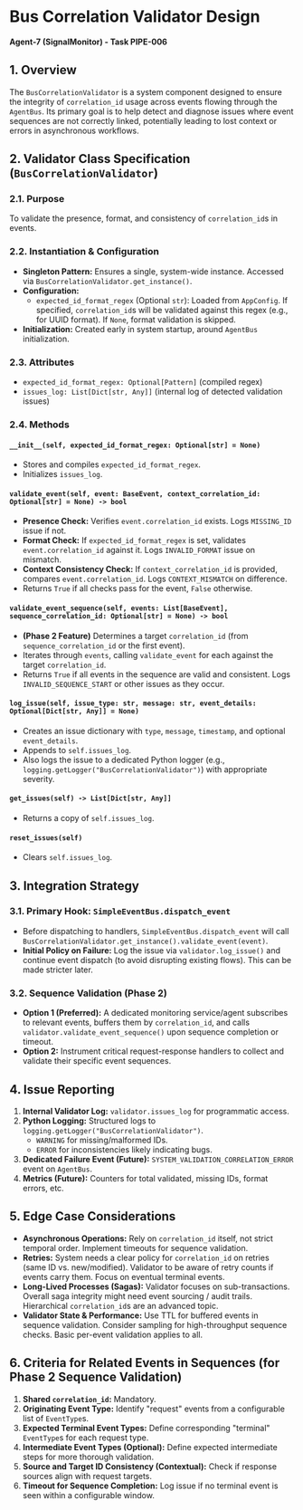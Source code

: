 # Bus Correlation Validator Design

**Agent-7 (SignalMonitor) - Task PIPE-006**

## 1. Overview

The `BusCorrelationValidator` is a system component designed to ensure the integrity of `correlation_id` usage across events flowing through the `AgentBus`. Its primary goal is to help detect and diagnose issues where event sequences are not correctly linked, potentially leading to lost context or errors in asynchronous workflows.

## 2. Validator Class Specification (`BusCorrelationValidator`)

### 2.1. Purpose
To validate the presence, format, and consistency of `correlation_id`s in events.

### 2.2. Instantiation & Configuration
- **Singleton Pattern:** Ensures a single, system-wide instance. Accessed via `BusCorrelationValidator.get_instance()`.
- **Configuration:**
    - `expected_id_format_regex` (Optional `str`): Loaded from `AppConfig`. If specified, `correlation_id`s will be validated against this regex (e.g., for UUID format). If `None`, format validation is skipped.
- **Initialization:** Created early in system startup, around `AgentBus` initialization.

### 2.3. Attributes
- `expected_id_format_regex: Optional[Pattern]` (compiled regex)
- `issues_log: List[Dict[str, Any]]` (internal log of detected validation issues)

### 2.4. Methods

#### `__init__(self, expected_id_format_regex: Optional[str] = None)`
- Stores and compiles `expected_id_format_regex`.
- Initializes `issues_log`.

#### `validate_event(self, event: BaseEvent, context_correlation_id: Optional[str] = None) -> bool`
- **Presence Check:** Verifies `event.correlation_id` exists. Logs `MISSING_ID` issue if not.
- **Format Check:** If `expected_id_format_regex` is set, validates `event.correlation_id` against it. Logs `INVALID_FORMAT` issue on mismatch.
- **Context Consistency Check:** If `context_correlation_id` is provided, compares `event.correlation_id`. Logs `CONTEXT_MISMATCH` on difference.
- Returns `True` if all checks pass for the event, `False` otherwise.

#### `validate_event_sequence(self, events: List[BaseEvent], sequence_correlation_id: Optional[str] = None) -> bool`
- **(Phase 2 Feature)** Determines a target `correlation_id` (from `sequence_correlation_id` or the first event).
- Iterates through `events`, calling `validate_event` for each against the target `correlation_id`.
- Returns `True` if all events in the sequence are valid and consistent. Logs `INVALID_SEQUENCE_START` or other issues as they occur.

#### `log_issue(self, issue_type: str, message: str, event_details: Optional[Dict[str, Any]] = None)`
- Creates an issue dictionary with `type`, `message`, `timestamp`, and optional `event_details`.
- Appends to `self.issues_log`.
- Also logs the issue to a dedicated Python logger (e.g., `logging.getLogger("BusCorrelationValidator")`) with appropriate severity.

#### `get_issues(self) -> List[Dict[str, Any]]`
- Returns a copy of `self.issues_log`.

#### `reset_issues(self)`
- Clears `self.issues_log`.

## 3. Integration Strategy

### 3.1. Primary Hook: `SimpleEventBus.dispatch_event`
- Before dispatching to handlers, `SimpleEventBus.dispatch_event` will call `BusCorrelationValidator.get_instance().validate_event(event)`.
- **Initial Policy on Failure:** Log the issue via `validator.log_issue()` and continue event dispatch (to avoid disrupting existing flows). This can be made stricter later.

### 3.2. Sequence Validation (Phase 2)
- **Option 1 (Preferred):** A dedicated monitoring service/agent subscribes to relevant events, buffers them by `correlation_id`, and calls `validator.validate_event_sequence()` upon sequence completion or timeout.
- **Option 2:** Instrument critical request-response handlers to collect and validate their specific event sequences.

## 4. Issue Reporting

1.  **Internal Validator Log:** `validator.issues_log` for programmatic access.
2.  **Python Logging:** Structured logs to `logging.getLogger("BusCorrelationValidator")`.
    - `WARNING` for missing/malformed IDs.
    - `ERROR` for inconsistencies likely indicating bugs.
3.  **Dedicated Failure Event (Future):** `SYSTEM_VALIDATION_CORRELATION_ERROR` event on `AgentBus`.
4.  **Metrics (Future):** Counters for total validated, missing IDs, format errors, etc.

## 5. Edge Case Considerations

-   **Asynchronous Operations:** Rely on `correlation_id` itself, not strict temporal order. Implement timeouts for sequence validation.
-   **Retries:** System needs a clear policy for `correlation_id` on retries (same ID vs. new/modified). Validator to be aware of retry counts if events carry them. Focus on eventual terminal events.
-   **Long-Lived Processes (Sagas):** Validator focuses on sub-transactions. Overall saga integrity might need event sourcing / audit trails. Hierarchical `correlation_id`s are an advanced topic.
-   **Validator State & Performance:** Use TTL for buffered events in sequence validation. Consider sampling for high-throughput sequence checks. Basic per-event validation applies to all.

## 6. Criteria for Related Events in Sequences (for Phase 2 Sequence Validation)

1.  **Shared `correlation_id`:** Mandatory.
2.  **Originating Event Type:** Identify "request" events from a configurable list of `EventType`s.
3.  **Expected Terminal Event Types:** Define corresponding "terminal" `EventType`s for each request type.
4.  **Intermediate Event Types (Optional):** Define expected intermediate steps for more thorough validation.
5.  **Source and Target ID Consistency (Contextual):** Check if response sources align with request targets.
6.  **Timeout for Sequence Completion:** Log issue if no terminal event is seen within a configurable window. 